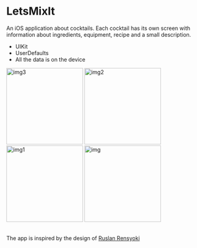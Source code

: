 # LetsMixIt

An iOS application about cocktails. Each cocktail has its own screen with information about ingredients, equipment, recipe and a small description.

- UIKit
- UserDefaults
- All the data is on the device

<img src="https://github.com/user-attachments/assets/994c4015-88d1-4b32-8963-a0782bb88bb9" alt="img3" width="200"/>
<img src="https://github.com/user-attachments/assets/29c814da-2487-4498-b5c7-72213ad6dbe3" alt="img2" width="200"/>
<img src="https://github.com/user-attachments/assets/c0092074-747d-4b10-9ebb-0c54ea34fe33" alt="img1" width="200"/>
<img src="https://github.com/user-attachments/assets/ef64f863-997f-4279-8f9a-edcc07504c18" alt="img" width="200"/>

<br>
<br>

The app is inspired by the design of [Ruslan Rensyoki](https://dribbble.com/CALIPSOxd)
